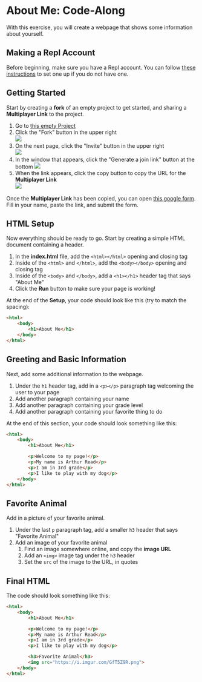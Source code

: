 # About Me: Code-Along
With this exercise, you will create a webpage that shows some information about yourself.

## Making a Repl Account
Before beginning, make sure you have a Repl account. You can follow [these instructions](../ReplSetup.md) to set one up if you do not have one.

## Getting Started
Start by creating a **fork** of an empty project to get started, and sharing a **Multiplayer Link** to the project.

1. Go to [this empty Project](https://replit.com/@HylandOutreach/EmptyWeb#index.html)
1. Click the "Fork" button in the upper right  
    ![](https://i.imgur.com/BLN0x38.png)
1. On the next page, click the "Invite" button in the upper right  
    ![](https://i.imgur.com/HO0pn17.png)
1. In the window that appears, click the "Generate a join link" button at the bottom 
    ![](https://i.imgur.com/StM4yXX.png)
1. When the link appears, click the copy button to copy the URL for the **Multiplayer Link**  
    ![](https://i.imgur.com/G8fzSoE.png)

Once the **Multiplayer Link** has been copied, you can open [this google form](https://forms.gle/tw1bQoptj9M8Jts68). Fill in your name, paste the link, and submit the form.

## HTML Setup
Now everything should be ready to go. Start by creating a simple HTML document containing a header.

1. In the **index.html** file, add the `<html></html>` opening and closing tag
1. Inside of the `<html>` and `</html>`, add the `<body></body>` opening and closing tag
1. Inside of the `<body>` and `</body>`, add a `<h1></h1>` header tag that says "About Me"
1. Click the **Run** button to make sure your page is working!

At the end of the **Setup**, your code should look like this (try to match the spacing):
```html
<html>
    <body>
        <h1>About Me</h1>
    </body>
</html>
```

## Greeting and Basic Information
Next, add some additional information to the webpage.

1. Under the `h1` header tag, add in a `<p></p>` paragraph tag welcoming the user to your page
1. Add another paragraph containing your name
1. Add another paragraph containing your grade level
1. Add another paragraph containing your favorite thing to do

At the end of this section, your code should look something like this:
```html
<html>
    <body>
        <h1>About Me</h1>

        <p>Welcome to my page!</p>
        <p>My name is Arthur Read</p>
        <p>I am in 3rd grade</p>
        <p>I like to play with my dog</p>
    </body>
</html>
```

## Favorite Animal
Add in a picture of your favorite animal.

1. Under the last `p` paragraph tag, add a smaller `h3` header that says "Favorite Animal"
1. Add an image of your favorite animal
    1. Find an image somewhere online, and copy the **image URL**
    1. Add an `<img>` image tag under the `h3` header
    1. Set the `src` of the image to the URL, in quotes

## Final HTML
The code should look something like this:

```html
<html>
    <body>
        <h1>About Me</h1>

        <p>Welcome to my page!</p>
        <p>My name is Arthur Read</p>
        <p>I am in 3rd grade</p>
        <p>I like to play with my dog</p>

        <h3>Favorite Animal</h3>
        <img src="https://i.imgur.com/GfT5Z9R.png">
    </body>
</html>
```